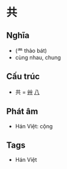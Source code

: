 # 共

## Nghĩa

* (龷 thảo bát)
* cùng nhau, chung

## Cấu trúc
* 共 = [艸](艸.md) [八](八.md)

## Phát âm

* Hán Việt: cộng

## Tags
* Hán Việt

<script>window.HANZI_FIELD='共';</script>
